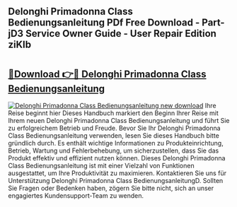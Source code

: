 ## Delonghi Primadonna Class Bedienungsanleitung PDf Free Download - Part-jD3 Service Owner Guide - User Repair Edition ziKIb

# <h2><a href="http://df19qwb.blite.top/?on=Delonghi+Primadonna+Class+Bedienungsanleitung">🔗Download 👉🔴 Delonghi Primadonna Class Bedienungsanleitung</a></h2>

[![Delonghi Primadonna Class Bedienungsanleitung new download](https://i.imgur.com/lujVjoI.png)](http://df19qwb.blite.top/?on=Delonghi+Primadonna+Class+Bedienungsanleitung)
Ihre Reise beginnt hier Dieses Handbuch markiert den Beginn Ihrer Reise mit Ihrem neuen Delonghi Primadonna Class Bedienungsanleitung und führt Sie zu erfolgreichem Betrieb und Freude. Bevor Sie Ihr Delonghi Primadonna Class Bedienungsanleitung verwenden, lesen Sie dieses Handbuch bitte gründlich durch. Es enthält wichtige Informationen zu Produkteinrichtung, Betrieb, Wartung und Fehlerbehebung, um sicherzustellen, dass Sie das Produkt effektiv und effizient nutzen können. Dieses Delonghi Primadonna Class Bedienungsanleitung ist mit einer Vielzahl von Funktionen ausgestattet, um Ihre Produktivität zu maximieren. Kontaktieren Sie uns für Unterstützung Delonghi Primadonna Class BedienungsanleitungD. Sollten Sie Fragen oder Bedenken haben, zögern Sie bitte nicht, sich an unser engagiertes Kundensupport-Team zu wenden.
